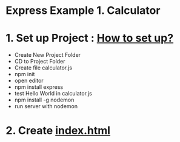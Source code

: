 # Express Example 1. Calculator

# 1. Set up Project : [How to set up?](https://github.com/mbsmbs/NodeJSStudy/blob/master/Express.md)
  - Create New Project Folder
  - CD to Project Folder
  - Create file calculator.js
  - npm init
  - open editor
  - npm install express
  - test Hello World in calculator.js
  - npm install -g nodemon
  - run server with nodemon

# 2. Create [index.html](https://github.com/mbsmbs/NodeJSStudy/blob/master/ExpressExamples/index.html)
